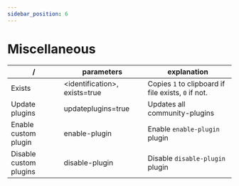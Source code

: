 ```yaml
---
sidebar_position: 6
---
```


# Miscellaneous
| /                      | parameters                     | explanation                                         |
| ---------------------- | ------------------------------ | --------------------------------------------------- |
| Exists                 | <identification\>, exists=true | Copies `1` to clipboard if file exists, `0` if not. |
| Update plugins         | updateplugins=true             | Updates all community-plugins                       |
| Enable custom plugin   | enable-plugin                  | Enable `enable-plugin` plugin                       |
| Disable custom plugins | disable-plugin                 | Disable `disable-plugin` plugin                     |
